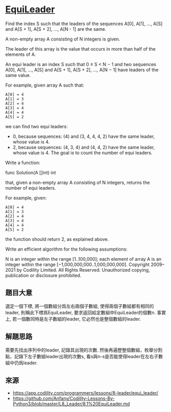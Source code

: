 # [EquiLeader](https://app.codility.com/programmers/lessons/8-leader/equi_leader/)
Find the index S such that the leaders of the sequences A[0], A[1], ..., A[S] and A[S + 1], A[S + 2], ..., A[N - 1] are the same.


A non-empty array A consisting of N integers is given.

The leader of this array is the value that occurs in more than half of the elements of A.

An equi leader is an index S such that 0 ≤ S < N − 1 and two sequences A[0], A[1], ..., A[S] and A[S + 1], A[S + 2], ..., A[N − 1] have leaders of the same value.

For example, given array A such that:

    A[0] = 4
    A[1] = 3
    A[2] = 4
    A[3] = 4
    A[4] = 4
    A[5] = 2
we can find two equi leaders:

* 0, because sequences: (4) and (3, 4, 4, 4, 2) have the same leader, whose value is 4.
* 2, because sequences: (4, 3, 4) and (4, 4, 2) have the same leader, whose value is 4.
The goal is to count the number of equi leaders.

Write a function:

func Solution(A []int) int

that, given a non-empty array A consisting of N integers, returns the number of equi leaders.

For example, given:

    A[0] = 4
    A[1] = 3
    A[2] = 4
    A[3] = 4
    A[4] = 4
    A[5] = 2
the function should return 2, as explained above.

Write an efficient algorithm for the following assumptions:

N is an integer within the range [1..100,000];
each element of array A is an integer within the range [−1,000,000,000..1,000,000,000].
Copyright 2009–2021 by Codility Limited. All Rights Reserved. Unauthorized copying, publication or disclosure prohibited.

## 題目大意
選定一個下標, 將一個數組分爲左右兩個子數組, 使得兩個子數組都有相同的leader,
則稱此下標爲EquiLeader, 要求返回給定數組中EquiLeader的個數n.
事實上, 若一個數同時是左子數組的leader, 它必然也是整個數組的leader.

## 解題思路
需要先找出序列中的leader, 記錄其出現的次數.
然後再遍歷整個數組，枚舉分割點，記錄下左子數組leader出現的次數s,
看s與n-s是否能使得leader在左右子數組中仍爲leader.

## 來源
* https://app.codility.com/programmers/lessons/8-leader/equi_leader/
* https://github.com/Anfany/Codility-Lessons-By-Python3/blob/master/L8_Leader/8.1%20EquiLeader.md